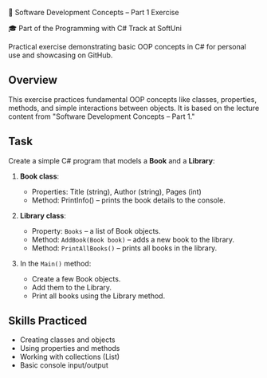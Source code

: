 🧩 Software Development Concepts – Part 1 Exercise

🎓 Part of the Programming with C# Track at SoftUni

Practical exercise demonstrating basic OOP concepts in C# for personal use and showcasing on GitHub.

## Overview
This exercise practices fundamental OOP concepts like classes, properties, methods, and simple interactions between objects. It is based on the lecture content from "Software Development Concepts – Part 1."

## Task
Create a simple C# program that models a **Book** and a **Library**:

1. **Book class**:
   - Properties: Title (string), Author (string), Pages (int)
   - Method: PrintInfo() – prints the book details to the console.

2. **Library class**:
   - Property: `Books` – a list of Book objects.
   - Method: `AddBook(Book book)` – adds a new book to the library.
   - Method: `PrintAllBooks()` – prints all books in the library.

3. In the `Main()` method:
   - Create a few Book objects.
   - Add them to the Library.
   - Print all books using the Library method.

## Skills Practiced
- Creating classes and objects
- Using properties and methods
- Working with collections (List)
- Basic console input/output
